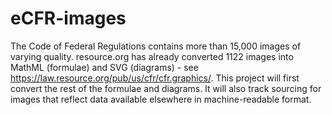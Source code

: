 # eCFR-images

The Code of Federal Regulations contains more than 15,000 images of varying quality. resource.org has already converted 1122 images into MathML (formulae) and SVG (diagrams) - see https://law.resource.org/pub/us/cfr/cfr.graphics/. This project will first convert the rest of the formulae and diagrams. It will also track sourcing for images that reflect data available elsewhere in machine-readable format.     

